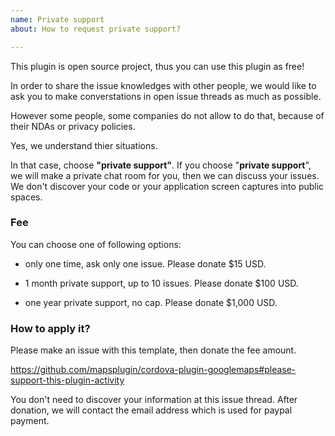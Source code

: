 ```yaml
---
name: Private support
about: How to request private support?

---
```


This plugin is open source project, thus you can use this plugin as free!

In order to share the issue knowledges with other people, we would like to ask you to make converstations in open issue threads as much as possible.

However some people, some companies do not allow to do that, because of their NDAs or privacy policies.

Yes, we understand thier situations.

In that case, choose **"private support"**.
If you choose "**private support**", we will make a private chat room for you, then we can discuss your issues.
We don't discover your code or your application screen captures into public spaces.

### Fee

You can choose one of following options:

- only one time, ask only one issue.
  Please donate $15 USD.
  
- 1 month private support, up to 10 issues.
  Please donate $100 USD.
  
- one year private support, no cap.
  Please donate $1,000 USD.


  
### How to apply it?

Please make an issue with this template, then donate the fee amount.
 
  https://github.com/mapsplugin/cordova-plugin-googlemaps#please-support-this-plugin-activity

You don't need to discover your information at this issue thread.
After donation, we will contact the email address which is used for paypal payment.
